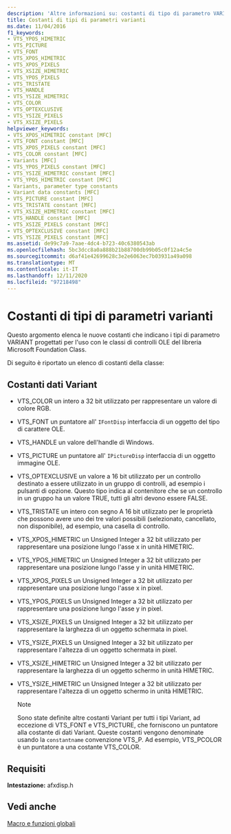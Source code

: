 ```yaml
---
description: 'Altre informazioni su: costanti di tipo di parametro VARIANT'
title: Costanti di tipi di parametri varianti
ms.date: 11/04/2016
f1_keywords:
- VTS_YPOS_HIMETRIC
- VTS_PICTURE
- VTS_FONT
- VTS_XPOS_HIMETRIC
- VTS_XPOS_PIXELS
- VTS_XSIZE_HIMETRIC
- VTS_YPOS_PIXELS
- VTS_TRISTATE
- VTS_HANDLE
- VTS_YSIZE_HIMETRIC
- VTS_COLOR
- VTS_OPTEXCLUSIVE
- VTS_YSIZE_PIXELS
- VTS_XSIZE_PIXELS
helpviewer_keywords:
- VTS_XPOS_HIMETRIC constant [MFC]
- VTS_FONT constant [MFC]
- VTS_XPOS_PIXELS constant [MFC]
- VTS_COLOR constant [MFC]
- Variants [MFC]
- VTS_YPOS_PIXELS constant [MFC]
- VTS_YSIZE_HIMETRIC constant [MFC]
- VTS_YPOS_HIMETRIC constant [MFC]
- Variants, parameter type constants
- Variant data constants [MFC]
- VTS_PICTURE constant [MFC]
- VTS_TRISTATE constant [MFC]
- VTS_XSIZE_HIMETRIC constant [MFC]
- VTS_HANDLE constant [MFC]
- VTS_XSIZE_PIXELS constant [MFC]
- VTS_OPTEXCLUSIVE constant [MFC]
- VTS_YSIZE_PIXELS constant [MFC]
ms.assetid: de99c7a9-7aae-4dc4-b723-40c6380543ab
ms.openlocfilehash: 5bc3dcc8a0a888b21b88700db99b05c0f12a4c5e
ms.sourcegitcommit: d6af41e42699628c3e2e6063ec7b03931a49a098
ms.translationtype: MT
ms.contentlocale: it-IT
ms.lasthandoff: 12/11/2020
ms.locfileid: "97218498"
---
```

# <a name="variant-parameter-type-constants"></a>Costanti di tipi di parametri varianti

Questo argomento elenca le nuove costanti che indicano i tipi di parametro VARIANT progettati per l'uso con le classi di controlli OLE del libreria Microsoft Foundation Class.

Di seguito è riportato un elenco di costanti della classe:

## <a name="variant-data-constants"></a><a name="_mfc_variant_data_constants"></a> Costanti dati Variant

- VTS_COLOR un intero a 32 bit utilizzato per rappresentare un valore di colore RGB.

- VTS_FONT un puntatore all' `IFontDisp` interfaccia di un oggetto del tipo di carattere OLE.

- VTS_HANDLE un valore dell'handle di Windows.

- VTS_PICTURE un puntatore all' `IPictureDisp` interfaccia di un oggetto immagine OLE.

- VTS_OPTEXCLUSIVE un valore a 16 bit utilizzato per un controllo destinato a essere utilizzato in un gruppo di controlli, ad esempio i pulsanti di opzione. Questo tipo indica al contenitore che se un controllo in un gruppo ha un valore TRUE, tutti gli altri devono essere FALSE.

- VTS_TRISTATE un intero con segno A 16 bit utilizzato per le proprietà che possono avere uno dei tre valori possibili (selezionato, cancellato, non disponibile), ad esempio, una casella di controllo.

- VTS_XPOS_HIMETRIC un Unsigned Integer a 32 bit utilizzato per rappresentare una posizione lungo l'asse x in unità HIMETRIC.

- VTS_YPOS_HIMETRIC un Unsigned Integer a 32 bit utilizzato per rappresentare una posizione lungo l'asse y in unità HIMETRIC.

- VTS_XPOS_PIXELS un Unsigned Integer a 32 bit utilizzato per rappresentare una posizione lungo l'asse x in pixel.

- VTS_YPOS_PIXELS un Unsigned Integer a 32 bit utilizzato per rappresentare una posizione lungo l'asse y in pixel.

- VTS_XSIZE_PIXELS un Unsigned Integer a 32 bit utilizzato per rappresentare la larghezza di un oggetto schermata in pixel.

- VTS_YSIZE_PIXELS un Unsigned Integer a 32 bit utilizzato per rappresentare l'altezza di un oggetto schermata in pixel.

- VTS_XSIZE_HIMETRIC un Unsigned Integer a 32 bit utilizzato per rappresentare la larghezza di un oggetto schermo in unità HIMETRIC.

- VTS_YSIZE_HIMETRIC un Unsigned Integer a 32 bit utilizzato per rappresentare l'altezza di un oggetto schermo in unità HIMETRIC.

    > [!NOTE]
    >  Sono state definite altre costanti Variant per tutti i tipi Variant, ad eccezione di VTS_FONT e VTS_PICTURE, che forniscono un puntatore alla costante di dati Variant. Queste costanti vengono denominate usando la `constantname` convenzione VTS_P. Ad esempio, VTS_PCOLOR è un puntatore a una costante VTS_COLOR.

## <a name="requirements"></a>Requisiti

**Intestazione:** afxdisp.h

## <a name="see-also"></a>Vedi anche

[Macro e funzioni globali](../../mfc/reference/mfc-macros-and-globals.md)
